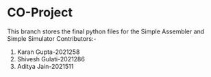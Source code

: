 # CO-Project
This branch stores the final python files for the Simple Assembler and Simple Simulator
Contributors:-
1) Karan Gupta-2021258
2) Shivesh Gulati-2021286
3) Aditya Jain-2021511
